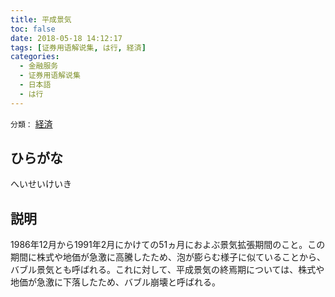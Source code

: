 ```yaml
---
title: 平成景気
toc: false
date: 2018-05-18 14:12:17
tags: [证券用语解说集, は行, 経済]
categories:
  - 金融服务
  - 证券用语解说集
  - 日本語
  - は行
---
```


`分類：` [経済](/tags/経済/)

## ひらがな

へいせいけいき

## 説明

1986年12月から1991年2月にかけての51ヵ月におよぶ景気拡張期間のこと。この期間に株式や地価が急激に高騰したため、泡が膨らむ様子に似ていることから、バブル景気とも呼ばれる。これに対して、平成景気の終焉期については、株式や地価が急激に下落したため、バブル崩壊と呼ばれる。
